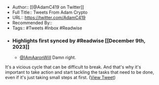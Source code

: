 - Author:: [[@AdamC419 on Twitter]]
- Full Title:: Tweets From Adam Crypto
- URL:: https://twitter.com/AdamC419
- Recommended By::
- Tags:: #Tweets #Inbox #Readwise
- ### Highlights first synced by #Readwise [[December 9th, 2023]]
    - <a href="https://twitter.com/IAmAaronWill">@IAmAaronWill</a> Damn right.

It's a vicious cycle that can be difficult to break. And that's why it's important to take action and start tackling the tasks that need to be done, even if it's just taking small steps at first. ([View Tweet](https://twitter.com/AdamC419/status/1644756970128195586))
